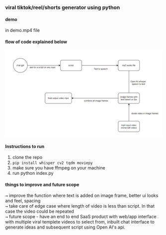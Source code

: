 ### viral tiktok/reel/shorts generator using python

#### demo 

in demo.mp4 file

#### flow of code explained below
![Alt Text](./flow.png)

#### Instructions to run
1. clone the repo
2. ```pip install whisper cv2 tqdm moviepy```
3. make sure you have ffmpeg on your machine 
4. run python index.py


#### things to improve and future scope
<kbd>→</kbd> improve the function where text is added on image frame, better ui looks and feel, spacing
<br>
<kbd>→</kbd> take care of edge case where length of video is less than script. In that case the video could be repeated
<br>
<kbd>→</kbd> future scope - have an end to end SaaS product with web/app interface with multiple viral templete videos to select from, inbuilt chat interface to generate ideas and subsequent script using Open AI's api. 
